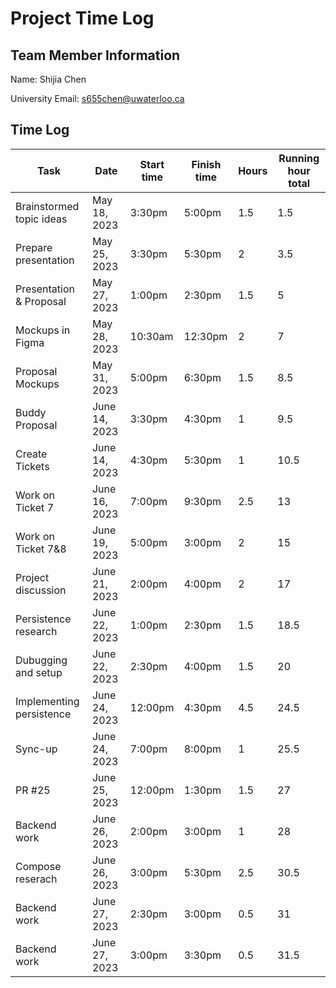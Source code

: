 # Project Time Log

## Team Member Information

Name: Shijia Chen

University Email: <s655chen@uwaterloo.ca>

## Time Log

| Task                     | Date          | Start time | Finish time | Hours | Running hour total |
|--------------------------|---------------|------------|-------------|-------|--------------------|
| Brainstormed topic ideas | May 18, 2023  | 3:30pm     | 5:00pm      | 1.5   | 1.5                |
| Prepare presentation     | May 25, 2023  | 3:30pm     | 5:30pm      | 2     | 3.5                |
| Presentation & Proposal  | May 27, 2023  | 1:00pm     | 2:30pm      | 1.5   | 5                  |
| Mockups in Figma         | May 28, 2023  | 10:30am    | 12:30pm     | 2     | 7                  |
| Proposal Mockups         | May 31, 2023  | 5:00pm     | 6:30pm      | 1.5   | 8.5                |
| Buddy Proposal           | June 14, 2023 | 3:30pm     | 4:30pm      | 1     | 9.5                |
| Create Tickets           | June 14, 2023 | 4:30pm     | 5:30pm      | 1     | 10.5               |
| Work on Ticket 7         | June 16, 2023 | 7:00pm     | 9:30pm      | 2.5   | 13                 |
| Work on Ticket 7&8       | June 19, 2023 | 5:00pm     | 3:00pm      | 2     | 15                 |
| Project discussion       | June 21, 2023 | 2:00pm     | 4:00pm      | 2     | 17                 |
| Persistence research     | June 22, 2023 | 1:00pm     | 2:30pm      | 1.5   | 18.5               |
| Dubugging and setup      | June 22, 2023 | 2:30pm     | 4:00pm      | 1.5   | 20                 |
| Implementing persistence | June 24, 2023 | 12:00pm    | 4:30pm      | 4.5   | 24.5               |
| Sync-up                  | June 24, 2023 | 7:00pm     | 8:00pm      | 1     | 25.5               |
| PR #25                   | June 25, 2023 | 12:00pm    | 1:30pm      | 1.5   | 27                 |
| Backend work             | June 26, 2023 | 2:00pm     | 3:00pm      | 1     | 28                 |
| Compose reserach         | June 26, 2023 | 3:00pm     | 5:30pm      | 2.5   | 30.5               |
| Backend work             | June 27, 2023 | 2:30pm     | 3:00pm      | 0.5   | 31                 |
| Backend work             | June 27, 2023 | 3:00pm     | 3:30pm      | 0.5   | 31.5               |
